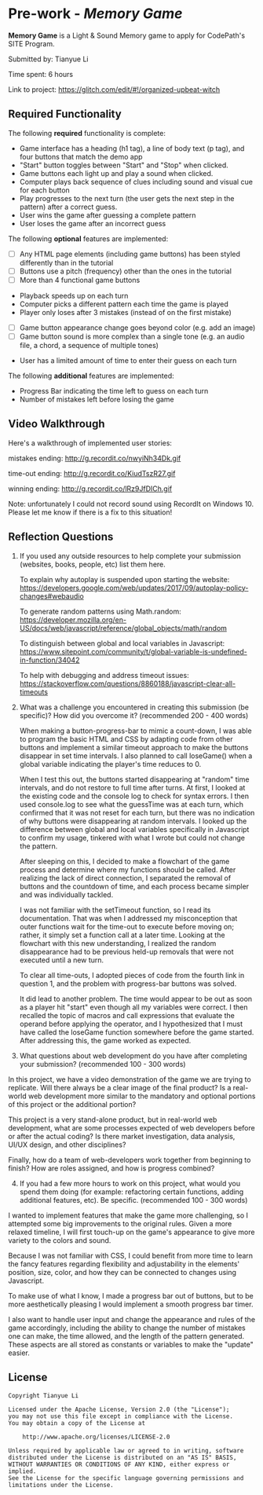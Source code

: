 # Pre-work - _Memory Game_

**Memory Game** is a Light & Sound Memory game to apply for CodePath's SITE Program.

Submitted by: Tianyue Li

Time spent: 6 hours

Link to project: https://glitch.com/edit/#!/organized-upbeat-witch

## Required Functionality

The following **required** functionality is complete:

-  Game interface has a heading (h1 tag), a line of body text (p tag), and four buttons that match the demo app
-  "Start" button toggles between "Start" and "Stop" when clicked.
-  Game buttons each light up and play a sound when clicked.
-  Computer plays back sequence of clues including sound and visual cue for each button
-  Play progresses to the next turn (the user gets the next step in the pattern) after a correct guess.
-  User wins the game after guessing a complete pattern
-  User loses the game after an incorrect guess

The following **optional** features are implemented:

- [ ] Any HTML page elements (including game buttons) has been styled differently than in the tutorial
- [ ] Buttons use a pitch (frequency) other than the ones in the tutorial
- [ ] More than 4 functional game buttons
-  Playback speeds up on each turn
-  Computer picks a different pattern each time the game is played
-  Player only loses after 3 mistakes (instead of on the first mistake)
- [ ] Game button appearance change goes beyond color (e.g. add an image)
- [ ] Game button sound is more complex than a single tone (e.g. an audio file, a chord, a sequence of multiple tones)
-  User has a limited amount of time to enter their guess on each turn

The following **additional** features are implemented:

-  Progress Bar indicating the time left to guess on each turn
-  Number of mistakes left before losing the game

## Video Walkthrough

Here's a walkthrough of implemented user stories:

mistakes ending:
http://g.recordit.co/nwyiNh34Dk.gif

time-out ending:
http://g.recordit.co/KiudTszR27.gif

winning ending:
http://g.recordit.co/lRz9JfDICh.gif

Note: unfortunately I could not record sound using RecordIt on Windows 10. Please let me know if there is a fix to this situation!

## Reflection Questions

1. If you used any outside resources to help complete your submission (websites, books, people, etc) list them here.
   
   To explain why autoplay is suspended upon starting the website:
   https://developers.google.com/web/updates/2017/09/autoplay-policy-changes#webaudio
   
   To generate random patterns using Math.random:
   https://developer.mozilla.org/en-US/docs/web/javascript/reference/global_objects/math/random
   
   To distinguish between global and local variables in Javascript:
   https://www.sitepoint.com/community/t/global-variable-is-undefined-in-function/34042
   
   To help with debugging and address timeout issues:
   https://stackoverflow.com/questions/8860188/javascript-clear-all-timeouts

2. What was a challenge you encountered in creating this submission (be specific)? How did you overcome it? (recommended 200 - 400 words)

   When making a button-progress-bar to mimic a count-down, I was able to program the basic HTML and CSS by adapting code from other buttons and implement a similar timeout approach to make the buttons disappear in set time intervals. I also planned to call loseGame() when a global variable indicating the player's time reduces to 0.
   
   When I test this out, the buttons started disappearing at "random" time intervals, and do not restore to full time after turns. At first, I looked at the existing code and the console log to check for syntax errors. I then used console.log to see what the guessTime was at each turn, which confirmed that it was not reset for each turn, but there was no indication of why buttons were disappearing at random intervals. I looked up the difference between global and local variables specifically in Javascript to confirm my usage, tinkered with what I wrote but could not change the pattern.
   
   After sleeping on this, I decided to make a flowchart of the game process and determine where my functions should be called. After realizing the lack of direct connection, I separated the removal of buttons and the countdown of time, and each process became simpler and was individually tackled. 
   
   I was not familiar with the setTimeout function, so I read its documentation. That was when I addressed my misconception that outer functions wait for the time-out to execute before moving on; rather, it simply set a function call at a later time. Looking at the flowchart with this new understanding, I realized the random disappearance had to be previous held-up removals that were not executed until a new turn.
   
   To clear all time-outs, I adopted pieces of code from the fourth link in question 1, and the problem with progress-bar buttons was solved.
   
   It did lead to another problem. The time would appear to be out as soon as a player hit "start" even though all my variables were correct. I then recalled the topic of macros and call expressions that evaluate the operand before applying the operator, and I hypothesized that I must have called the loseGame function somewhere before the game started. After addressing this, the game worked as expected.

3. What questions about web development do you have after completing your submission? (recommended 100 - 300 words)
  
  In this project, we have a video demonstration of the game we are trying to replicate. Will there always be a clear image of the final product? Is a real-world web development more similar to the mandatory and optional portions of this project or the additional portion?
  
  This project is a very stand-alone product, but in real-world web development, what are some processes expected of web developers before or after the actual coding? Is there market investigation, data analysis, UI/UX design, and other disciplines?
  
  Finally, how do a team of web-developers work together from beginning to finish? How are roles assigned, and how is progress combined?

4. If you had a few more hours to work on this project, what would you spend them doing (for example: refactoring certain functions, adding additional features, etc). Be specific. (recommended 100 - 300 words)
  
  I wanted to implement features that make the game more challenging, so I attempted some big improvements to the original rules. Given a more relaxed timeline, I will first touch-up on the game's appearance to give more variety to the colors and sound.
  
  Because I was not familiar with CSS, I could benefit from more time to learn the fancy features regarding flexibility and adjustability in the elements' position, size, color, and how they can be connected to changes using Javascript.
  
  To make use of what I know, I made a progress bar out of buttons, but to be more aesthetically pleasing I would implement a smooth progress bar timer. 
  
  I also want to handle user input and change the appearance and rules of the game accordingly, including the ability to change the number of mistakes one can make, the time allowed, and the length of the pattern generated. These aspects are all stored as constants or variables to make the "update" easier.


## License

    Copyright Tianyue Li

    Licensed under the Apache License, Version 2.0 (the "License");
    you may not use this file except in compliance with the License.
    You may obtain a copy of the License at

        http://www.apache.org/licenses/LICENSE-2.0

    Unless required by applicable law or agreed to in writing, software
    distributed under the License is distributed on an "AS IS" BASIS,
    WITHOUT WARRANTIES OR CONDITIONS OF ANY KIND, either express or implied.
    See the License for the specific language governing permissions and
    limitations under the License.

